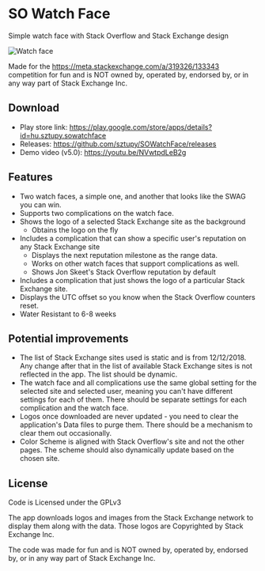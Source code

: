# SO Watch Face

Simple watch face with Stack Overflow and Stack Exchange design

![Watch face](https://i.stack.imgur.com/WWPoE.jpg)

Made for the https://meta.stackexchange.com/a/319326/133343 competition
for fun and is NOT owned by, operated by, endorsed by, or in any way part of Stack Exchange Inc.

## Download

- Play store link: https://play.google.com/store/apps/details?id=hu.sztupy.sowatchface
- Releases: https://github.com/sztupy/SOWatchFace/releases
- Demo video (v5.0): https://youtu.be/NVwtpdLeB2g

## Features

- Two watch faces, a simple one, and another that looks like the SWAG you can win.
- Supports two complications on the watch face.
- Shows the logo of a selected Stack Exchange site as the background
  - Obtains the logo on the fly
- Includes a complication that can show a specific user's reputation on any Stack Exchange site
  - Displays the next reputation milestone as the range data.
  - Works on other watch faces that support complications as well.
  - Shows Jon Skeet's Stack Overflow reputation by default
- Includes a complication that just shows the logo of a particular Stack Exchange site.
- Displays the UTC offset so you know when the Stack Overflow counters reset.
- Water Resistant to 6-8 weeks

## Potential improvements

- The list of Stack Exchange sites used is static and is from 12/12/2018. Any change
  after that in the list of available Stack Exchange sites is not reflected in the app.
  The list should be dynamic.
- The watch face and all complications use the same global setting for the selected site
  and selected user, meaning you can't have different settings for each of them. There
  should be separate settings for each complication and the watch face.
- Logos once downloaded are never updated - you need to clear the application's Data files
  to purge them. There should be a mechanism to clear them out occasionally.
- Color Scheme is aligned with Stack Overflow's site and not the other pages. The scheme should
  also dynamically update based on the chosen site.  

## License

Code is Licensed under the GPLv3

The app downloads logos and images from the Stack Exchange network to display them along with the data. 
Those logos are Copyrighted by Stack Exchange Inc.

The code was made for fun and is NOT owned by, operated by, endorsed by, or in any way part of Stack Exchange Inc.
